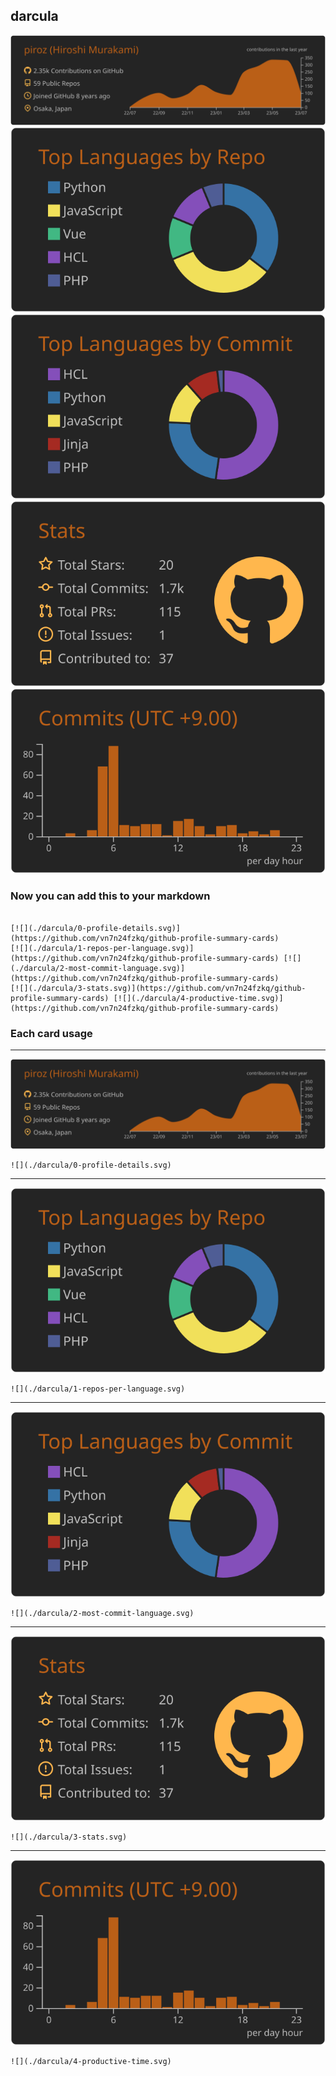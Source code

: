 ## darcula

[![](./0-profile-details.svg)](https://github.com/vn7n24fzkq/github-profile-summary-cards)
[![](./1-repos-per-language.svg)](https://github.com/vn7n24fzkq/github-profile-summary-cards) [![](./2-most-commit-language.svg)](https://github.com/vn7n24fzkq/github-profile-summary-cards)
[![](./3-stats.svg)](https://github.com/vn7n24fzkq/github-profile-summary-cards) [![](./4-productive-time.svg)](https://github.com/vn7n24fzkq/github-profile-summary-cards)
### Now you can add this to your markdown
```

[![](./darcula/0-profile-details.svg)](https://github.com/vn7n24fzkq/github-profile-summary-cards)
[![](./darcula/1-repos-per-language.svg)](https://github.com/vn7n24fzkq/github-profile-summary-cards) [![](./darcula/2-most-commit-language.svg)](https://github.com/vn7n24fzkq/github-profile-summary-cards)
[![](./darcula/3-stats.svg)](https://github.com/vn7n24fzkq/github-profile-summary-cards) [![](./darcula/4-productive-time.svg)](https://github.com/vn7n24fzkq/github-profile-summary-cards)

```

### Each card usage
---

![](./0-profile-details.svg)

```
![](./darcula/0-profile-details.svg)
```

    

---

![](./1-repos-per-language.svg)

```
![](./darcula/1-repos-per-language.svg)
```

    

---

![](./2-most-commit-language.svg)

```
![](./darcula/2-most-commit-language.svg)
```

    

---

![](./3-stats.svg)

```
![](./darcula/3-stats.svg)
```

    

---

![](./4-productive-time.svg)

```
![](./darcula/4-productive-time.svg)
```

    
